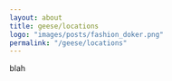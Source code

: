 ```yaml
---
layout: about
title: geese/locations
logo: "images/posts/fashion_doker.png"
permalink: "/geese/locations"
--- 
```

blah